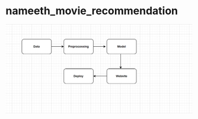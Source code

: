 # nameeth_movie_recommendation
![image alt](https://github.com/Nameeth-Jalem/nameeth_movie_recommendation/blob/main/Process-flow.png?raw=true)
